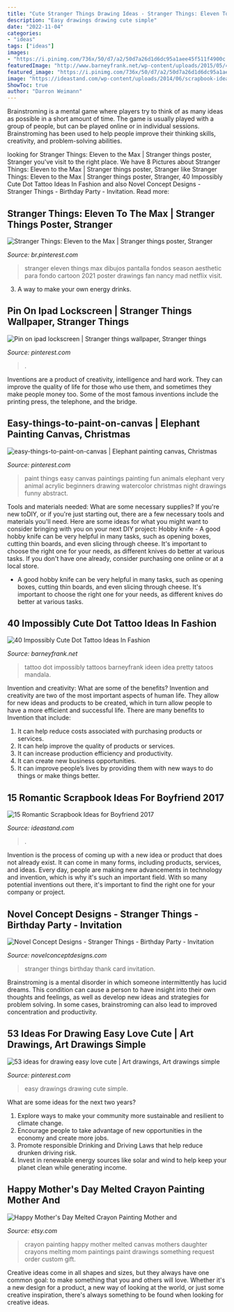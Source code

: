 ```yaml
---
title: "Cute Stranger Things Drawing Ideas - Stranger Things: Eleven To The Max"
description: "Easy drawings drawing cute simple"
date: "2022-11-04"
categories:
- "ideas"
tags: ["ideas"]
images:
- "https://i.pinimg.com/736x/50/d7/a2/50d7a26d1d6dc95a1aee45f511f4900c.jpg"
featuredImage: "http://www.barneyfrank.net/wp-content/uploads/2015/05/40-Impossibly-Cute-dot-tattoo-Ideas-in-Fashion-1.jpg"
featured_image: "https://i.pinimg.com/736x/50/d7/a2/50d7a26d1d6dc95a1aee45f511f4900c.jpg"
image: "https://ideastand.com/wp-content/uploads/2014/06/scrapbook-ideas-for-boyfriend/8-romantic-scrapbook-ideas.jpg"
ShowToc: true
author: "Darron Weimann"
---
```



Brainstroming is a mental game where players try to think of as many ideas as possible in a short amount of time. The game is usually played with a group of people, but can be played online or in individual sessions. Brainstroming has been used to help people improve their thinking skills, creativity, and problem-solving abilities.

	

		
looking for Stranger Things: Eleven to the Max | Stranger things poster, Stranger you've visit to the right place. We have 8 Pictures about Stranger Things: Eleven to the Max | Stranger things poster, Stranger like Stranger Things: Eleven to the Max | Stranger things poster, Stranger, 40 Impossibly Cute Dot Tattoo Ideas In Fashion and also Novel Concept Designs - Stranger Things - Birthday Party - Invitation. Read more:
		
    
## Stranger Things: Eleven To The Max | Stranger Things Poster, Stranger

<img loading=lazy src="https://i.pinimg.com/736x/54/2a/82/542a820e49cdc204a2cb0ca68be57459.jpg" onerror="this.onerror=null;this.src='https://tse3.mm.bing.net/th?id=OIP.sY6AbVYGiDGcbjiw2l9k_AHaLc&amp;pid=15.1';" alt="Stranger Things: Eleven to the Max | Stranger things poster, Stranger">

_Source: br.pinterest.com_

>stranger eleven things max dibujos pantalla fondos season aesthetic para fondo cartoon 2021 poster drawings fan nancy mad netflix visit. 

	

3. A way to make your own energy drinks.

    
## Pin On Ipad Lockscreen | Stranger Things Wallpaper, Stranger Things

<img loading=lazy src="https://i.pinimg.com/736x/16/65/32/166532d91faa5b1a59714c5575c2f0c0.jpg" onerror="this.onerror=null;this.src='https://tse2.mm.bing.net/th?id=OIP.a4DXBrWLNyDTOeN1lwPWXQHaNy&amp;pid=15.1';" alt="Pin on ipad lockscreen | Stranger things wallpaper, Stranger things">

_Source: pinterest.com_

>. 

	

Inventions are a product of creativity, intelligence and hard work. They can improve the quality of life for those who use them, and sometimes they make people money too. Some of the most famous inventions include the printing press, the telephone, and the bridge.

    
## Easy-things-to-paint-on-canvas | Elephant Painting Canvas, Christmas

<img loading=lazy src="https://i.pinimg.com/736x/fc/c9/6c/fcc96cb67f32ce90ee30887109ade137.jpg" onerror="this.onerror=null;this.src='https://tse3.mm.bing.net/th?id=OIP.BijW3U8Yf_krlCKqKuUqrQHaJ4&amp;pid=15.1';" alt="easy-things-to-paint-on-canvas | Elephant painting canvas, Christmas">

_Source: pinterest.com_

>paint things easy canvas paintings painting fun animals elephant very animal acrylic beginners drawing watercolor christmas night drawings funny abstract. 

	

Tools and materials needed: What are some necessary supplies?
If you're new toDIY, or if you're just starting out, there are a few necessary tools and materials you'll need. Here are some ideas for what you might want to consider bringing with you on your next DIY project:
Hobby knife - A good hobby knife can be very helpful in many tasks, such as opening boxes, cutting thin boards, and even slicing through cheese. It's important to choose the right one for your needs, as different knives do better at various tasks. If you don't have one already, consider purchasing one online or at a local store.

- A good hobby knife can be very helpful in many tasks, such as opening boxes, cutting thin boards, and even slicing through cheese. It's important to choose the right one for your needs, as different knives do better at various tasks.

    
## 40 Impossibly Cute Dot Tattoo Ideas In Fashion

<img loading=lazy src="http://www.barneyfrank.net/wp-content/uploads/2015/05/40-Impossibly-Cute-dot-tattoo-Ideas-in-Fashion-1.jpg" onerror="this.onerror=null;this.src='https://tse3.mm.bing.net/th?id=OIP.705rnu1Joli3s6_Mus-lDQHaLH&amp;pid=15.1';" alt="40 Impossibly Cute Dot Tattoo Ideas In Fashion">

_Source: barneyfrank.net_

>tattoo dot impossibly tattoos barneyfrank ideen idea pretty tatoos mandala. 

	

Invention and creativity: What are some of the benefits?
Invention and creativity are two of the most important aspects of human life. They allow for new ideas and products to be created, which in turn allow people to have a more efficient and successful life. There are many benefits to Invention that include: 
1. It can help reduce costs associated with purchasing products or services. 
2. It can help improve the quality of products or services. 
3. It can increase production efficiency and productivity. 
4. It can create new business opportunities. 
5. It can improve people’s lives by providing them with new ways to do things or make things better.

    
## 15 Romantic Scrapbook Ideas For Boyfriend 2017

<img loading=lazy src="https://ideastand.com/wp-content/uploads/2014/06/scrapbook-ideas-for-boyfriend/8-romantic-scrapbook-ideas.jpg" onerror="this.onerror=null;this.src='https://tse3.mm.bing.net/th?id=OIP.sz5gww3kaa5K4gcRXpQKmAHaJ6&amp;pid=15.1';" alt="15 Romantic Scrapbook Ideas for Boyfriend 2017">

_Source: ideastand.com_

>. 

	

Invention is the process of coming up with a new idea or product that does not already exist. It can come in many forms, including products, services, and ideas. Every day, people are making new advancements in technology and invention, which is why it's such an important field. With so many potential inventions out there, it's important to find the right one for your company or project.

    
## Novel Concept Designs - Stranger Things - Birthday Party - Invitation

<img loading=lazy src="https://cdn.shopify.com/s/files/1/0248/3042/products/StrangerThingsChalkThanksPROMO_d95cb66e-2a9b-4748-91ab-2f4f4a4c9156_1024x1024.jpg?v=1516815362" onerror="this.onerror=null;this.src='https://tse4.mm.bing.net/th?id=OIP.IaIy5Ye0cD9IbmuEWQ_o7QHaGs&amp;pid=15.1';" alt="Novel Concept Designs - Stranger Things - Birthday Party - Invitation">

_Source: novelconceptdesigns.com_

>stranger things birthday thank card invitation. 

	

Brainstroming is a mental disorder in which someone intermittently has lucid dreams. This condition can cause a person to have insight into their own thoughts and feelings, as well as develop new ideas and strategies for problem solving. In some cases, brainstroming can also lead to improved concentration and productivity.

    
## 53 Ideas For Drawing Easy Love Cute | Art Drawings, Art Drawings Simple

<img loading=lazy src="https://i.pinimg.com/736x/50/d7/a2/50d7a26d1d6dc95a1aee45f511f4900c.jpg" onerror="this.onerror=null;this.src='https://tse1.mm.bing.net/th?id=OIP.R-Y06AHdNUpyXKOygdPkNQAAAA&amp;pid=15.1';" alt="53 ideas for drawing easy love cute | Art drawings, Art drawings simple">

_Source: pinterest.com_

>easy drawings drawing cute simple. 

	

What are some ideas for the next two years?
1. Explore ways to make your community more sustainable and resilient to climate change.
2. Encourage people to take advantage of new opportunities in the economy and create more jobs.
3. Promote responsible Drinking and Driving Laws that help reduce drunken driving risk.
4. Invest in renewable energy sources like solar and wind to help keep your planet clean while generating income.

    
## Happy Mother&#039;s Day Melted Crayon Painting Mother And

<img loading=lazy src="https://img.etsystatic.com/il/6c3b90/442784368/il_570xN.442784368_nsks.jpg?version=0" onerror="this.onerror=null;this.src='https://tse3.mm.bing.net/th?id=OIP.F78eAoaY7OST5Rttxpne9QHaJ4&amp;pid=15.1';" alt="Happy Mother&#039;s Day Melted Crayon Painting Mother and">

_Source: etsy.com_

>crayon painting happy mother melted canvas mothers daughter crayons melting mom paintings paint drawings something request order custom gift. 

	

Creative ideas come in all shapes and sizes, but they always have one common goal: to make something that you and others will love. Whether it's a new design for a product, a new way of looking at the world, or just some creative inspiration, there's always something to be found when looking for creative ideas.

